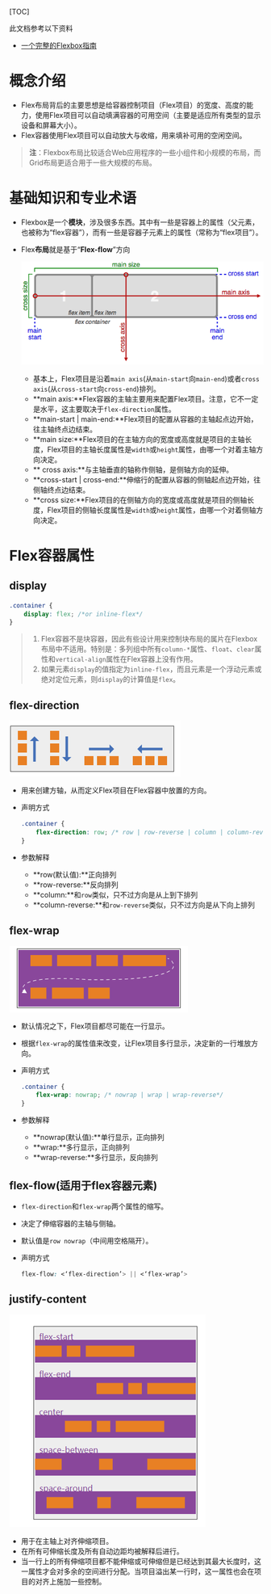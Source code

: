 [TOC]

此文档参考以下资料

- [一个完整的Flexbox指南](https://www.w3cplus.com/css3/a-guide-to-flexbox-new.html)

# 概念介绍

- Flex布局背后的主要思想是给容器控制项目（Flex项目）的宽度、高度的能力，使用Flex项目可以自动填满容器的可用空间（主要是适应所有类型的显示设备和屏幕大小）。
- Flex容器使用Flex项目可以自动放大与收缩，用来填补可用的空闲空间。

>  **注**：Flexbox布局比较适合Web应用程序的一些小组件和小规模的布局，而Grid布局更适合用于一些大规模的布局。

# 基础知识和专业术语

- Flexbox是一个**模块**，涉及很多东西。其中有一些是容器上的属性（父元素，也被称为“flex容器”），而有一些是容器子元素上的属性（常称为“flex项目”）。

- Flex**布局**就是基于“**Flex-flow**”方向

  ![Flex-flow](image/6-1.png)

  - 基本上，Flex项目是沿着`main axis`(从`main-start`向`main-end`)或者`cross axis`(从`cross-start`向`cross-end`)排列。
  - **main axis:**Flex容器的主轴主要用来配置Flex项目。注意，它不一定是水平，这主要取决于`flex-direction`属性。
  - **main-start | main-end:**Flex项目的配置从容器的主轴起点边开始，往主轴终点边结束。
  - **main size:**Flex项目的在主轴方向的宽度或高度就是项目的主轴长度，Flex项目的主轴长度属性是`width`或`height`属性，由哪一个对着主轴方向决定。
  - ** cross axis:**与主轴垂直的轴称作侧轴，是侧轴方向的延伸。
  - **cross-start | cross-end:**伸缩行的配置从容器的侧轴起点边开始，往侧轴终点边结束。
  - **cross size:**Flex项目的在侧轴方向的宽度或高度就是项目的侧轴长度，Flex项目的侧轴长度属性是`width`或`height`属性，由哪一个对着侧轴方向决定。

# Flex容器属性

##  display

```css
.container {
    display: flex; /*or inline-flex*/
}
```

> 1. Flex容器不是块容器，因此有些设计用来控制块布局的属片在Flexbox布局中不适用。特别是：多列组中所有`column-*`属性、`float`、`clear`属性和`vertical-align`属性在Flex容器上没有作用。
> 2. 如果元素`display`的值指定为`inline-flex`，而且元素是一个浮动元素或绝对定位元素，则`display`的计算值是`flex`。

## flex-direction

![flex-direction](image/6-2.png)

- 用来创建方轴，从而定义Flex项目在Flex容器中放置的方向。

- 声明方式

  ```css
  .container {
      flex-direction: row; /* row | row-reverse | column | column-reverse */
  }
  ```

- 参数解释

  - **row(默认值):**正向排列
  - **row-reverse:**反向排列
  - **column:**和`row`类似，只不过方向是从上到下排列
  - **column-reverse:**和`row-reverse`类似，只不过方向是从下向上排列

## flex-wrap

![flex-wrap](image/6-3.png)

- 默认情况之下，Flex项目都尽可能在一行显示。

- 根据`flex-wrap`的属性值来改变，让Flex项目多行显示，决定新的一行堆放方向。

- 声明方式

  ```css
  .container {
      flex-wrap: nowrap; /* nowrap | wrap | wrap-reverse*/
  }
  ```

- 参数解释

  - **nowrap(默认值):**单行显示，正向排列
  - **wrap:**多行显示，正向排列
  - **wrap-reverse:**多行显示，反向排列

## flex-flow(适用于flex容器元素)

- `flex-direction`和`flex-wrap`两个属性的缩写。

- 决定了伸缩容器的主轴与侧轴。

- 默认值是`row nowrap`（中间用空格隔开）。

- 声明方式

  ```css 
  flex-flow: <‘flex-direction’> || <‘flex-wrap’>
  ```

## justify-content

![justify-content](image/6-4.png)

- 用于在主轴上对齐伸缩项目。
- 在所有可伸缩长度及所有自动边距均被解释后进行。
- 当一行上的所有伸缩项目都不能伸缩或可伸缩但是已经达到其最大长度时，这一属性才会对多余的空间进行分配。当项目溢出某一行时，这一属性也会在项目的对齐上施加一些控制。